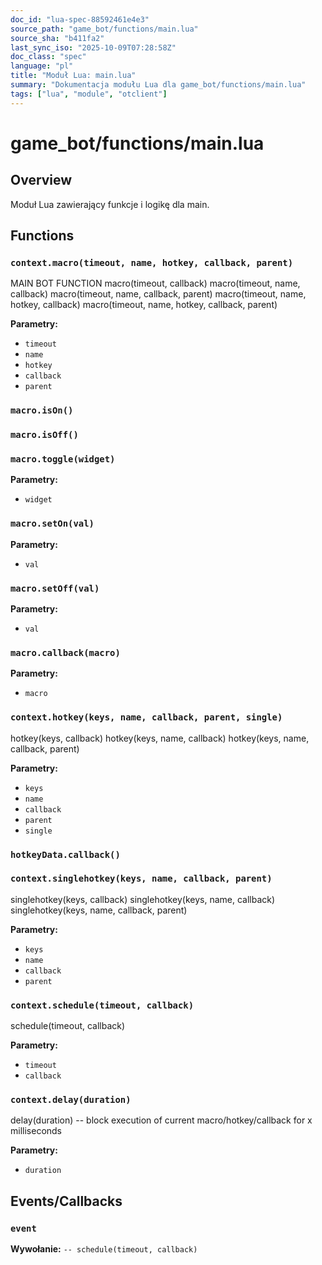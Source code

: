 ```yaml
---
doc_id: "lua-spec-88592461e4e3"
source_path: "game_bot/functions/main.lua"
source_sha: "b411fa2"
last_sync_iso: "2025-10-09T07:28:58Z"
doc_class: "spec"
language: "pl"
title: "Moduł Lua: main.lua"
summary: "Dokumentacja modułu Lua dla game_bot/functions/main.lua"
tags: ["lua", "module", "otclient"]
---
```


# game_bot/functions/main.lua

## Overview

Moduł Lua zawierający funkcje i logikę dla main.

## Functions

### `context.macro(timeout, name, hotkey, callback, parent)`

MAIN BOT FUNCTION macro(timeout, callback) macro(timeout, name, callback) macro(timeout, name, callback, parent) macro(timeout, name, hotkey, callback) macro(timeout, name, hotkey, callback, parent)

**Parametry:**

- `timeout`
- `name`
- `hotkey`
- `callback`
- `parent`

### `macro.isOn()`

### `macro.isOff()`

### `macro.toggle(widget)`

**Parametry:**

- `widget`

### `macro.setOn(val)`

**Parametry:**

- `val`

### `macro.setOff(val)`

**Parametry:**

- `val`

### `macro.callback(macro)`

**Parametry:**

- `macro`

### `context.hotkey(keys, name, callback, parent, single)`

hotkey(keys, callback) hotkey(keys, name, callback) hotkey(keys, name, callback, parent)

**Parametry:**

- `keys`
- `name`
- `callback`
- `parent`
- `single`

### `hotkeyData.callback()`

### `context.singlehotkey(keys, name, callback, parent)`

singlehotkey(keys, callback) singlehotkey(keys, name, callback) singlehotkey(keys, name, callback, parent)

**Parametry:**

- `keys`
- `name`
- `callback`
- `parent`

### `context.schedule(timeout, callback)`

schedule(timeout, callback)

**Parametry:**

- `timeout`
- `callback`

### `context.delay(duration)`

delay(duration) -- block execution of current macro/hotkey/callback for x milliseconds

**Parametry:**

- `duration`

## Events/Callbacks

### `event`

**Wywołanie:** `-- schedule(timeout, callback)`
